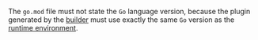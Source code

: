 The `go.mod` file must not state the `Go` language version, because the plugin generated by the [builder](../../functions/concepts/builder.md) must use exactly the same `Go` version as the [runtime environment](../../functions/concepts/runtime/index.md).
